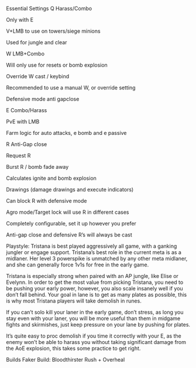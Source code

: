 Essential Settings
Q
Harass/Combo

Only with E

V+LMB to use on towers/siege minions

Used for jungle and clear

W 
LMB+Combo

Will only use for resets or bomb explosion

Override W cast / keybind

Recommended to use a manual W, or override setting

Defensive mode anti gapclose

E 
Combo/Harass

PvE with LMB

Farm logic for auto attacks, e bomb and e passive

R
Anti-Gap close

Request R

Burst R / bomb fade away

Calculates ignite and bomb explosion

Drawings (damage drawings and execute indicators)

Can block R with defensive mode

Agro mode/Target lock will use R in different cases

Completely configurable, set it up however you prefer

Anti-gap close and defensive R’s will always be cast

 

Playstyle:
Tristana is best played aggressively all game, with a ganking jungler or engage support.
Tristana’s best role in the current meta is as a midlaner. Her level 3 powerspike is unmatched by any other meta midlaner, and she can generally force 1v1s for free in the early game. 


Tristana is especially strong when paired with an AP jungle, like Elise or Evelynn.
In order to get the most value from picking Tristana, you need to be pushing your early power, however, you also scale insanely well if you don’t fall behind.
Your goal in lane is to get as many plates as possible, this is why most Tristana players will take demolish in runes.

If you can’t solo kill your laner in the early game, don’t stress, as long you stay even with your laner, you will be more useful than them in midgame fights and skirmishes, just keep pressure on your lane by pushing for plates.

It’s quite easy to proc demolish if you time it correctly with your E, as the enemy won’t be able to harass you without taking significant damage from the AoE explosion, this takes some practice to get right.

Builds
Faker Build: Bloodthirster Rush + Overheal
